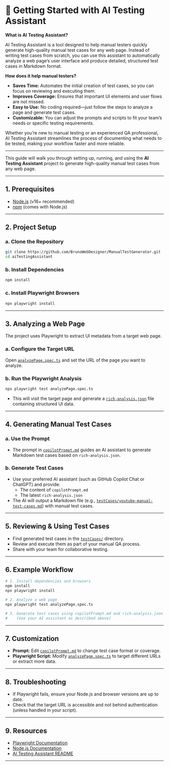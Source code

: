 # 🚀 Getting Started with AI Testing Assistant

**What is AI Testing Assistant?**

AI Testing Assistant is a tool designed to help manual testers quickly generate high-quality manual test cases for any web page. Instead of writing test cases from scratch, you can use this assistant to automatically analyze a web page’s user interface and produce detailed, structured test cases in Markdown format.

**How does it help manual testers?**

- **Saves Time:** Automates the initial creation of test cases, so you can focus on reviewing and executing them.
- **Improves Coverage:** Ensures that important UI elements and user flows are not missed.
- **Easy to Use:** No coding required—just follow the steps to analyze a page and generate test cases.
- **Customizable:** You can adjust the prompts and scripts to fit your team’s needs or specific testing requirements.

Whether you’re new to manual testing or an experienced QA professional, AI Testing Assistant streamlines the process of documenting what needs to be tested, making your workflow faster and more reliable.

---

This guide will walk you through setting up, running, and using the **AI Testing Assistant** project to generate high-quality manual test cases from any web page.

---

## 1. Prerequisites

- [Node.js](https://nodejs.org/) (v16+ recommended)
- [npm](https://www.npmjs.com/) (comes with Node.js)

---

## 2. Project Setup

### a. Clone the Repository

```bash
git clone https://github.com/BrunoWebDesigner/ManualTestGenerator.git
cd aiTestingAssistant
```

### b. Install Dependencies

```bash
npm install
```

### c. Install Playwright Browsers

```bash
npx playwright install
```

---

## 3. Analyzing a Web Page

The project uses Playwright to extract UI metadata from a target web page.

### a. Configure the Target URL

Open [`analyzePage.spec.ts`](analyzePage.spec.ts) and set the URL of the page you want to analyze.

### b. Run the Playwright Analysis

```bash
npx playwright test analyzePage.spec.ts
```

- This will visit the target page and generate a [`rich-analysis.json`](rich-analysis.json) file containing structured UI data.

---

## 4. Generating Manual Test Cases

### a. Use the Prompt

- The prompt in [`copilotPrompt.md`](copilotPrompt.md) guides an AI assistant to generate Markdown test cases based on `rich-analysis.json`.

### b. Generate Test Cases

- Use your preferred AI assistant (such as GitHub Copilot Chat or ChatGPT) and provide:
  - The content of `copilotPrompt.md`
  - The latest `rich-analysis.json`
- The AI will output a Markdown file (e.g., [`testCases/youtube-manual-test-cases.md`](testCases/youtube-manual-test-cases.md)) with manual test cases.

---

## 5. Reviewing & Using Test Cases

- Find generated test cases in the [`testCases/`](testCases/) directory.
- Review and execute them as part of your manual QA process.
- Share with your team for collaborative testing.

---

## 6. Example Workflow

```bash
# 1. Install dependencies and browsers
npm install
npx playwright install

# 2. Analyze a web page
npx playwright test analyzePage.spec.ts

# 3. Generate test cases using copilotPrompt.md and rich-analysis.json
#    (Use your AI assistant as described above)
```

---

## 7. Customization

- **Prompt:** Edit [`copilotPrompt.md`](copilotPrompt.md) to change test case format or coverage.
- **Playwright Script:** Modify [`analyzePage.spec.ts`](analyzePage.spec.ts) to target different URLs or extract more data.

---

## 8. Troubleshooting

- If Playwright fails, ensure your Node.js and browser versions are up to date.
- Check that the target URL is accessible and not behind authentication (unless handled in your script).

---

## 9. Resources

- [Playwright Documentation](https://playwright.dev/)
- [Node.js Documentation](https://nodejs.org/en/docs/)
- [AI Testing Assistant README](README.md)

---
